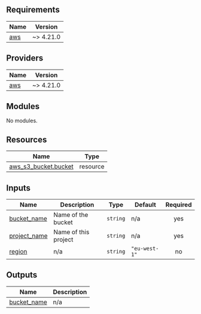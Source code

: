 <!-- BEGIN_TF_DOCS -->
## Requirements

| Name | Version |
|------|---------|
| <a name="requirement_aws"></a> [aws](#requirement\_aws) | ~> 4.21.0 |

## Providers

| Name | Version |
|------|---------|
| <a name="provider_aws"></a> [aws](#provider\_aws) | ~> 4.21.0 |

## Modules

No modules.

## Resources

| Name | Type |
|------|------|
| [aws_s3_bucket.bucket](https://registry.terraform.io/providers/hashicorp/aws/latest/docs/resources/s3_bucket) | resource |

## Inputs

| Name | Description | Type | Default | Required |
|------|-------------|------|---------|:--------:|
| <a name="input_bucket_name"></a> [bucket\_name](#input\_bucket\_name) | Name of the bucket | `string` | n/a | yes |
| <a name="input_project_name"></a> [project\_name](#input\_project\_name) | Name of this project | `string` | n/a | yes |
| <a name="input_region"></a> [region](#input\_region) | n/a | `string` | `"eu-west-1"` | no |

## Outputs

| Name | Description |
|------|-------------|
| <a name="output_bucket_name"></a> [bucket\_name](#output\_bucket\_name) | n/a |
<!-- END_TF_DOCS -->